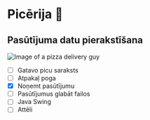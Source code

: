 # Picērija :pizza:
## Pasūtījuma datu pierakstīšana
![Image of a pizza delivery guy](https://thumbs.dreamstime.com/b/teenage-pizza-delivery-boy-holding-pizza-box-making-call-teenage-pizza-delivery-boy-holding-pizza-box-making-call-106580925.jpg)

- [ ] Gatavo picu saraksts
- [ ] Atpakaļ poga
- [x] Noņemt pasūtījumu
- [ ] Pasūtījumus glabāt failos
- [ ] Java Swing
- [ ] Attēli

